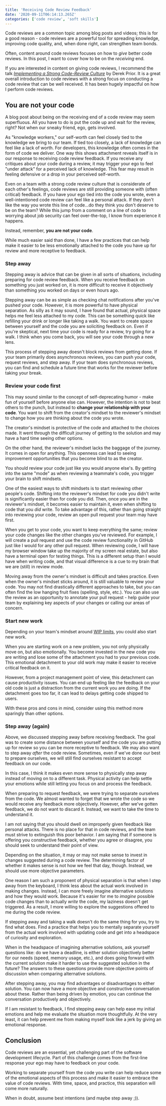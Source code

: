 ```yaml
---
title: 'Receiving Code Review Feedback'
date: '2020-09-11T06:14:13.265Z'
categories: ['code review', 'soft skills']
---
```


Code reviews are a common topic among blog posts and videos; this is for a good reason - code reviews are a powerful tool for spreading knowledge, improving code quality, and, when done right, can strengthen team bonds.

Often, content around code reviews focuses on how to _give_ better code reviews. In this post, I want to cover how to be on the _receiving_ end.

If you are interested in content on giving code reviews, I recommend the talk [_Implementing a Strong Code-Review Culture_](https://youtu.be/PJjmw9TRB7s) by Derek Prior. It is a great overall introduction to code reviews with a strong focus on conducting a code review that can be well received. It has been hugely impactful on how I perform code reviews.

## You are not your code

A blog post about being on the receiving end of a code review may seem superfluous. All you have to do is put the code up and wait for the review, right? Not when our sneaky friend, ego, gets involved.

As "knowledge workers," our self-worth can feel closely tied to the knowledge we bring to our team. If tied too closely, a lack of knowledge can feel like a lack of worth. For developers, this knowledge often comes in the form of code we deliver. One way this shows attachment reveals itself is in our response to receiving code review feedback. If you receive any critiques about your code during a review, it may trigger your ego to feel "under attack" for a perceived lack of knowledge. This fear may result in feeling defensive or a drop in your perceived self-worth. 

Even on a team with a strong code review culture that is considerate of each other's feelings, code reviews are still providing someone with (often critical) feedback. If you have your ego tied into the code you wrote, even a well-intentioned code review can feel like a personal attack. If they don't like the way you wrote this line of code...do they think you don't deserve to be on the team? While this jump from a comment on a line of code to worrying about job security can feel over-the-top, I know from experience it happens.

 Instead, remember, **you are not your code**. 

While much easier said than done, I have a few practices that can help make it easier to be less emotionally attached to the code you have up for review and more receptive to feedback.

### Step away

Stepping away is advice that can be given in all sorts of situations, including preparing for code review feedback. When you receive feedback on something you just worked on, it is more difficult to receive it objectively than something you worked on days or even hours ago.

Stepping away can be as simple as checking chat notifications after you've pushed your code. However, it is more powerful to have physical separation. As silly as it may sound, I have found that actual, physical space helps me feel less attached to my code. This can be something quick like refilling your drink or longer like taking a walk. You want to create space between yourself and the code you are soliciting feedback on.  Even if you're skeptical, next time your code is ready for a review, try going for a walk. I think when you come back, you will see your code through a new lens.

This process of stepping away doesn't block reviews from getting done. If your team primarily does asynchronous reviews, you can push your code, request reviews, and step away. If your team does synchronous reviews, you can find and schedule a future time that works for the reviewer before taking your break.

### Review your code first

This may sound similar to the concept of self-deprecating humor - make fun of yourself before anyone else can. However, the intention is not to beat others to the punch, but instead to **change your relationship with your code**.  You want to shift from the creator's mindset to the reviewer's mindset to change how you are thinking about the code you wrote.

The creator's mindset is protective of the code and attached to the choices made. It went through the difficult journey of getting to the solution and may have a hard time seeing other options. 

On the other hand, the reviewer's mindset lacks the baggage of the journey. It comes in open for anything. This openness can lead to seeing improvement opportunities that you become blind to as the creator.

You should review your code just like you would anyone else's. By getting into the same "mode" as when reviewing a teammate's code, you trigger your brain to shift mindsets.  

One of the easiest ways to shift mindsets is to start reviewing other people's code. Shifting into the reviewer's mindset for code you didn't write is significantly easier than for code you did. Then, once you are in the reviewer's mindset, it becomes easier to maintain it, even when shifting to code that you _did_ write. To take advantage of this, rather than going straight into reviewing your code, review an open pull request your team may have first.

When you get to your code, you want to keep everything the same;  review your code changes like the other changes you've reviewed. For example, I will create a pull request and use the code review functionality in GitHub just like I would for any other pull request. When reviewing code,  I will have my browser window take up the majority of my screen real estate, but also have a terminal open for testing things. This is a different setup than I would have when writing code, and that visual difference is a cue to my brain that we are (still) in review mode. 

Moving away from the owner's mindset is difficult and takes practice. Even when the owner's mindset sticks around, it is still valuable to review your code. You may not find drastically different approaches to take, but you can often find the low hanging fruit fixes (spelling, style, etc.). You can also use the review as an opportunity to annotate your pull request - help guide your team by explaining key aspects of your changes or calling our areas of concern. 

### Start new work

Depending on your team's mindset around [WIP limits](https://www.planview.com/resources/articles/benefits-wip-limits/), you could also start new work. 

When you are starting work on a new problem, you not only physically move on, but also emotionally. You become invested in the new code you are writing and lose some of the attachment you had to your previous code. This emotional detachment to your old work may make it easier to receive critical feedback on it. 

However, from a project management point of view, this detachment can cause productivity issues. You can end up feeling like the feedback on your old code is just a distraction from the current work you are doing. If the detachment goes too far, it can lead to delays getting code shipped to users.

With these pros and cons in mind, consider using this method more sparingly than other options.

### Step away (again)

Above, we discussed stepping away before receiving feedback. The goal was to create some distance between yourself and the code you are putting up for review so you can be more receptive to feedback. We may also want to step away _after_ the code review. Sometimes, even if we've done our best to prepare ourselves, we will still find ourselves resistant to accept feedback on our code.

In this case, I think it makes even more sense to physically step away instead of moving on to a different task. Physical activity can help settle your emotions while still letting you focus on and process the feedback. 

When preparing to request feedback, we were trying to separate ourselves from the code. We almost wanted to forget that we wrote the code so we would receive any feedback more objectively. However, after we've gotten feedback, we do not want to discard it. Instead, we want to take the time to understand it. 

I am not saying that you should dwell on improperly given feedback like personal attacks. There is no place for that in code reviews, and the team must strive to extinguish this poor behavior. I am saying that if someone is offering you constructive feedback, whether you agree or disagree, you should seek to understand their point of view.

Depending on the situation, it may or may not make sense to invest in changes suggested during a code review. The determining factor of whether it makes sense is not how we feel that day, though. Instead, we should use more objective parameters. 

One reason I am such a proponent of physical separation is that when I step away from the keyboard, I think less about the actual work involved in making changes. Instead, I can more freely imagine alternative solutions and how they would work. Because it's easier for me to _imagine_ possible code changes than to actually _write_ the code, my laziness doesn't get triggered. As a result, I more willing to explore the suggestions offered to me during the code review. 

If stepping away and taking a walk doesn't do the same thing for you, try to find what does. Find a practice that helps you to mentally separate yourself from the actual work involved with updating code and get into a headspace of curiosity and exploration. 

When in the headspace of imagining alternative solutions, ask yourself questions like: do we have a deadline, is either solution objectively better for our needs (speed, memory usage, etc.), and does going forward with the current solution make it harder to use the suggested solution in the future? The answers to these questions provide more objective points of discussion when comparing alternative solutions.

After stepping away, you may find advantages or disadvantages to either solution. You can now have a more objective and constructive conversation about these. Rather than being driven by emotion, you can continue the conversation productively and objectively.

If I am resistant to feedback, I find stepping away can help ease my initial emotions and help me evaluate the situation more thoughtfully. At the very least, it can help prevent me from making myself look like a jerk by giving an emotional response.

## Conclusion

Code reviews are an essential, yet challenging part of the software development lifecycle. Part of this challenge comes from the first-line response your ego may have to feedback on your code. 

Working to separate yourself from the code you write can help reduce some of the emotional aspects of this process and make it easier to embrace the value of code reviews. With time, space, and practice, this separation will come more naturally.

When in doubt, assume best intentions (and maybe step away ;)). 

